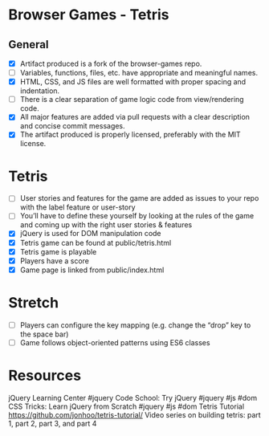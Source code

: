 # Browser Games - Tetris
## General

 - [x] Artifact produced is a fork of the browser-games repo.
 - [ ] Variables, functions, files, etc. have appropriate and meaningful names.
 - [x] HTML, CSS, and JS files are well formatted with proper spacing and indentation.
 - [ ]  There is a clear separation of game logic code from view/rendering code.
 - [x] All major features are added via pull requests with a clear description and concise commit messages.
 - [x] The artifact produced is properly licensed, preferably with the MIT license.

# Tetris

 - [ ] User stories and features for the game are added as issues to your repo with the label feature or user-story 
 - [ ] You’ll have to define these yourself by looking at the rules of the game and coming up with the right user stories & features
 - [x] jQuery is used for DOM manipulation code
 - [x] Tetris game can be found at public/tetris.html
 - [x] Tetris game is playable
 - [x] Players have a score
 - [x] Game page is linked from public/index.html

# Stretch

  - [ ] Players can configure the key mapping (e.g. change the “drop” key to the space bar)
  - [ ] Game follows object-oriented patterns using ES6 classes

# Resources

jQuery Learning Center #jquery
Code School: Try jQuery #jquery #js #dom
CSS Tricks: Learn jQuery from Scratch #jquery #js #dom
Tetris Tutorial https://github.com/jonhoo/tetris-tutorial/
Video series on building tetris: part 1, part 2, part 3, and part 4

